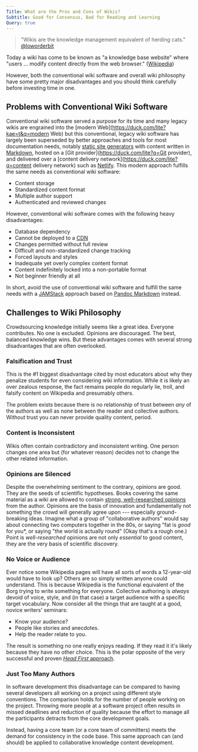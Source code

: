 ```yaml
---
Title: What are the Pros and Cons of Wikis?
Subtitle: Good for Consensus, Bad for Reading and Learning
Query: true
---
```


> "Wikis are the knowledge management equivalent of herding cats." [\@loworderbit](https://twitch.tv/loworderbit)

Today a wiki has come to be known as "a knowledge base website" where "users ... modify content directly from the web browser." ([Wikipedia](https://en.wikipedia.org/wiki/Wiki)) 

However, both the conventional wiki software and overall wiki philosophy have some pretty major disadvantages and you should think carefully before investing time in one.

## Problems with Conventional Wiki Software

Conventional wiki software served a purpose for its time and many legacy wikis are engrained into the [modern Web](https://duck.com/lite?kae=t&q=modern Web) but this conventional, legacy wiki software has largely been superseded by better approaches and tools for most documentation needs, notably [static site generators](/what/ssg/) with content written in [Markdown](/lang/md/), hosted on a [Git provider](https://duck.com/lite?q=Git provider), and delivered over a [content delivery network](https://duck.com/lite?q=content delivery network) such as [Netlify](/services/netlify/). This modern approach fulfills the same needs as conventional wiki software:

* Content storage
* Standardized content format
* Multiple author support
* Authenticated and reviewed changes

However, conventional wiki software comes with the following heavy disadvantages:

* Database dependency
* Cannot be deployed to a [CDN](https://duck.com/lite?kae=t&q=CDN)
* Changes permitted without full review
* Difficult and non-standardized change tracking
* Forced layouts and styles
* Inadequate yet overly complex content format
* Content indefinitely locked into a non-portable format
* Not beginner friendly at all

In short, avoid the use of conventional wiki software and fulfill the same needs with a [JAMStack](/what/web/jamstack/) approach based on [Pandoc Markdown](/lang/md/pandoc/) instead.

## Challenges to Wiki Philosophy

Crowdsourcing knowledge initially seems like a great idea. Everyone contributes. No one is excluded. Opinions are discouraged. The best, balanced knowledge wins. But these advantages comes with several strong disadvantages that are often overlooked.

### Falsification and Trust

This is the \#1 biggest disadvantage cited by most educators about why they penalize students for even considering wiki information. While it is likely an over zealous response, the fact remains people do regularly lie, troll, and falsify content on Wikipedia and presumably others.

The problem exists because there is no relationship of trust between *any* of the authors as well as none between the reader and collective authors. Without trust you can never provide quality content, period.

### Content is Inconsistent

Wikis often contain contradictory and inconsistent writing. One person changes one area but (for whatever reason) decides not to change the other related information. 

### Opinions are Silenced

Despite the overwhelming sentiment to the contrary, opinions are good. They are the seeds of scientific hypotheses. Books covering the same material as a wiki are allowed to contain [strong, well-researched opinions](/what/learning/opinions/) from the author. Opinions are the basis of innovation and fundamentally not something the crowd will generally agree upon --- especially ground-breaking ideas. Imagine what a group of "collaborative authors" would say about connecting two computers together in the 80s, or saying "fat is *good* for you*, or saying "the world is actually round" (Okay that's a rough one.) Point is *well-researched* opinions are not only *essential* to good content, they are the very basis of scientific discovery.

### No Voice or Audience

Ever notice some Wikipedia pages will have all sorts of words a 12-year-old would have to look up? Others are so simply written anyone could understand. This is because Wikipedia is the functional equivalent of the Borg trying to write something for everyone. Collective authoring is *always* devoid of voice, style, and (in that case) a target audience with a specific target vocabulary. Now consider all the things that are taught at a good, novice writers' seminars:

* Know your audience?
* People like stories and anecdotes.
* Help the reader relate to you.

The result is something no one really enjoys reading. If they read it it's likely because they have no other choice. This is the polar opposite of the very successful and proven [*Head First* approach](/reviews/books/hf/).

### Just Too Many Authors

In software development this disadvantage can be compared to having several developers all working on a project using different style conventions. The comparison holds for the number of people working on the project. Throwing more people at a software project often results in missed deadlines and reduction of quality because the effort to manage all the participants detracts from the core development goals.

Instead, having a core team (or a core team of committers) meets the demand for consistency in the code base. This same approach can (and should) be applied to collaborative knowledge content development.

